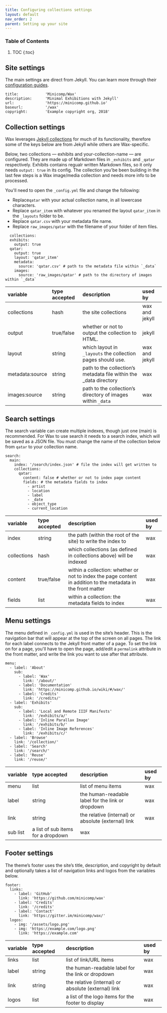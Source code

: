 ```yaml
---
title: Configuring collections settings
layout: default
nav_order: 2
parent: Setting up your site
---
```

### Table of Contents
1. TOC
{:toc}

## Site settings
The main settings are direct from Jekyll. You can learn more through their [configuration guides](https://jekyllrb.com/docs/configuration/).



```
title:            'Minicomp/Wax'
description:      'Minimal Exhibitions with Jekyll'
url:              'https://minicomp.github.io'
baseurl:          '/wax'
copyright:        'Example copyright org, 2018'

```


## Collection settings
Wax leverages [Jekyll collections](https://jekyllrb.com/docs/step-by-step/09-collections/) for much of its functionality, therefore some of the keys below are from Jekyll while others are Wax-specific.

Below, two collections — exhibits and your-collection-name — are configured. They are made up of Markdown files in `_exhibits` and `_qatar` respectively. Exhibits contains regualr written Markdown files, so it only needs `output: true` in its config. The collection you'be been building in the last few steps is a Wax image/media collection and needs more info to be processed.

You'll need to open the `_config.yml` file and change the following:
* Replace`qatar` with your actual collection name, in all lowercase characters.
* Replace `qatar_item` with whatever you renamed the layout `qatar_item` in the `_layouts` folder to be.
* Replace `qatar.csv` with your metadata file name.
* Replace `raw_images/qatar` with the filename of your folder of item files. 


```
  collections:
  exhibits:
    output: true
  qatar:
    output: true
    layout: 'qatar_item'
    metadata:
      source: 'qatar.csv' # path to the metadata file within `_data`
    images:
      source: 'raw_images/qatar' # path to the directory of images within `_data`
```      
| variable      | type accepted	| description	                                                    | used by      |
|:--------------|:------------- |:----------------------------------------------------------------|:-------------|
|collections    |hash           |the site collections                                             |wax and jekyll|
|output         |true/false     |whether or not to output the collection to HTML.                 |jekyll        |
|layout         |string         |which layout in `_layouts` the collection pages should use.      |wax and jekyll|
|metadata:source|string         |path to the collection’s metadata file within the _data directory|wax           |
|images:source  |string         |path to the collection’s directory of images within `_data`      |wax           |

## Search settings
The search variable can create multiple indexes, though just one (main) is recommended. For Wax to use search it needs to a search index, which will be saved as a JSON file. You must change the name of the collection below from `qatar` to your collection name.

```
search:
  main:
    index: '/search/index.json' # file the index will get written to
    collections:
      qatar:
        content: false # whether or not to index page content
        fields: # the metadata fields to index
          - artist
          - location
          - label
          - _date
          - object_type
          - current_location
```
| variable |	type accepted	| description	| used by |
|:-------- | :-------- | :-------- |      :-------- |
| index	| string | the path (within the root of the site) to write the index to | wax |
| collections	| hash |	which collections (as defined in collections above) will be indexed	| wax |
| content	| true/false |	within a collection: whether or not to index the page content in addition to the metadata in the front matter	| wax |
| fields	| list |	within a collection: the metadata fields to index |	wax |

## Menu settings
The menu defined in `_config.yml` is used in the site’s header. This is the navigation bar that will appear at the top of the screen on all pages. The link for each label connects to the Jekyll front matter of a page. To set the link on for a page, you'll have to open the page, add/edit a `permalink` attribute in the front matter, and write the link you want to use after that attribute.

```
menu:
  - label: 'About'
    sub:
      - label: 'Wax'
        link: '/about/'
      - label: 'Documentation'
        link: 'https://minicomp.github.io/wiki/#/wax/'
      - label: 'Credits'
        link: '/credits/'
  - label: 'Exhibits'
    sub:
      - label: 'Local and Remote IIIF Manifests'
        link: '/exhibits/a/'
      - label: 'Inline Parallax Image'
        link: '/exhibits/b/'
      - label: 'Inline Image References'
        link: '/exhibits/c/'
  - label: 'Browse'
    link: '/collection/'
  - label: 'Search'
    link: '/search/'
  - label: 'Reuse'
    link: '/reuse/'
```
| variable |	type accepted	| description	| used by |
|:-------|:-----|:-----|:-----|
| menu | list	| list of menu items | wax |
| label |	string	| the human-readable label for the link or dropdown	| wax |
| link |	string	| the relative (internal) or absolute (external) link |	wax |
| sub	list|	a list of sub items for a dropdown	| wax |

## Footer settings
The theme’s footer uses the site’s title, description, and copyright by default and optionally takes a list of navigation links and logos from the variables below.
```
footer:
  links:
    - label: 'GitHub'
      link: 'https://github.com/minicomp/wax'
    - label: 'Credits'
      link: '/credits'
    - label: 'Contact'
      link: 'https://gitter.im/minicomp/wax/'
  logos:
    - img: '/assets/logo.png'
    - img: 'https://example.com/logo.png'
      link: 'https://example.com'
```

| variable |	type accepted	| description	| used by |
|:-------|:-----|:-----|:-----|
| links | list	| list of link/URL items | wax |
| label |	string	| the human-readable label for the link or dropdown	| wax |
| link |	string	| the relative (internal) or absolute (external) link |	wax |
| logos |	list | a list of the logo items for the footer to display	| wax |
